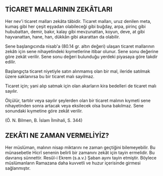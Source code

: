 ## TİCARET MALLARININ ZEKÂTLARI

Her nev'i ticaret malları zekâta tâbidir. Ticaret malları, uruz denilen meta, kumaş gibi her çeşit eşyadan olabileceği gibi buğday, arpa, pirinç gibi hububattan, demir, bakır, kalay gibi mevzunattan, koyun, deve, at gibi hayvanattan, hane, han, dükkân gibi akarattan da olabilir.

Sene başlangıcında nisab'a (80.14 gr. altın değe­ri) ulaşan ticaret mallarının zekâtı için sene nihayetindeki kıymetlerine itibar olunur. Sene sonu değerine göre zekât verilir. Sene sonu değeri bu­lunduğu yerdeki piyasaya göre takdir edilir.

Başlangıçta ticaret niyetiyle satın alınmamış olan bir mal, ileride satılmak üzere saklanırsa bu bir ticaret malı sayılmaz.

Ticaret için; yani alıp satmak için olan akarların kira bedelleri de ticaret malı sayılır.

Ölçülür, tartılır veya sayılır şeylerden olan bir ticaret malının kıymeti sene nihayetinden sonra artacak veya eksilecek olsa buna bakılmaz. Sene sonundaki kıymetine göre zekât verilir.

(Ö. N. Bilmen, B. İslam İlmihali, S. 344)

## ZEKÂTI NE ZAMAN VERMELİYİZ?

Her müslüman, malının nisap miktarını ne za­man geçtiğini bilemeyebilir. Bu münasebetle Hicrî senenin belirli bir zamanını zekât için tayin ermeli­dir. Bu davranış sünnettir. Resûl-i Ekrem (s.a.v.) Şaban ayını tayin etmiştir. Böylece müslümanların Ramazana daha kuvvetli ve huzur içerisinde girmesi sağlanmıştır.
